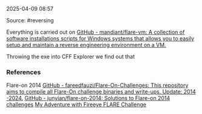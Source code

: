 
2025-04-09 08:57

Source: #reversing 

Everything is carried out on [GitHub - mandiant/flare-vm: A collection of software installations scripts for Windows systems that allows you to easily setup and maintain a reverse engineering environment on a VM.](https://github.com/mandiant/flare-vm)

Throwing the exe into CFF Explorer we find out that 




### References
Flare-on 2014
[GitHub - fareedfauzi/Flare-On-Challenges: This repository aims to compile all Flare-On challenge binaries and write-ups. Update: 2014 -2024.](https://github.com/fareedfauzi/Flare-On-Challenges?tab=readme-ov-file)
[GitHub - junyian/flare-on-2014: Solutions to Flare-on 2014 challenges](https://github.com/junyian/flare-on-2014)
[My Adventure with Fireeye FLARE Challenge](https://parsiya.net/blog/2014-09-23-my-adventure-with-fireeye-flare-challenge/#ch1)